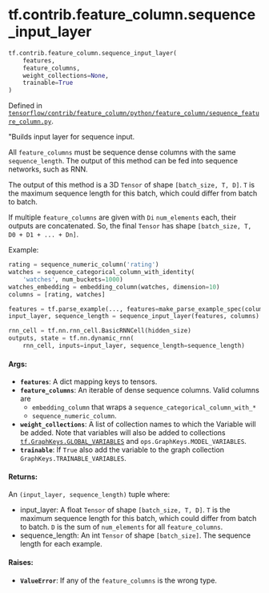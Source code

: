 <div itemscope itemtype="http://developers.google.com/ReferenceObject">
<meta itemprop="name" content="tf.contrib.feature_column.sequence_input_layer" />
<meta itemprop="path" content="Stable" />
</div>

# tf.contrib.feature_column.sequence_input_layer

``` python
tf.contrib.feature_column.sequence_input_layer(
    features,
    feature_columns,
    weight_collections=None,
    trainable=True
)
```



Defined in [`tensorflow/contrib/feature_column/python/feature_column/sequence_feature_column.py`](https://www.tensorflow.org/code/tensorflow/contrib/feature_column/python/feature_column/sequence_feature_column.py).

"Builds input layer for sequence input.

All `feature_columns` must be sequence dense columns with the same
`sequence_length`. The output of this method can be fed into sequence
networks, such as RNN.

The output of this method is a 3D `Tensor` of shape `[batch_size, T, D]`.
`T` is the maximum sequence length for this batch, which could differ from
batch to batch.

If multiple `feature_columns` are given with `Di` `num_elements` each, their
outputs are concatenated. So, the final `Tensor` has shape
`[batch_size, T, D0 + D1 + ... + Dn]`.

Example:

```python
rating = sequence_numeric_column('rating')
watches = sequence_categorical_column_with_identity(
    'watches', num_buckets=1000)
watches_embedding = embedding_column(watches, dimension=10)
columns = [rating, watches]

features = tf.parse_example(..., features=make_parse_example_spec(columns))
input_layer, sequence_length = sequence_input_layer(features, columns)

rnn_cell = tf.nn.rnn_cell.BasicRNNCell(hidden_size)
outputs, state = tf.nn.dynamic_rnn(
    rnn_cell, inputs=input_layer, sequence_length=sequence_length)
```

#### Args:

* <b>`features`</b>: A dict mapping keys to tensors.
* <b>`feature_columns`</b>: An iterable of dense sequence columns. Valid columns are
    - `embedding_column` that wraps a `sequence_categorical_column_with_*`
    - `sequence_numeric_column`.
* <b>`weight_collections`</b>: A list of collection names to which the Variable will be
    added. Note that variables will also be added to collections
    <a href="../../../tf/GraphKeys.md#GLOBAL_VARIABLES"><code>tf.GraphKeys.GLOBAL_VARIABLES</code></a> and `ops.GraphKeys.MODEL_VARIABLES`.
* <b>`trainable`</b>: If `True` also add the variable to the graph collection
    `GraphKeys.TRAINABLE_VARIABLES`.


#### Returns:

An `(input_layer, sequence_length)` tuple where:
- input_layer: A float `Tensor` of shape `[batch_size, T, D]`.
    `T` is the maximum sequence length for this batch, which could differ
    from batch to batch. `D` is the sum of `num_elements` for all
    `feature_columns`.
- sequence_length: An int `Tensor` of shape `[batch_size]`. The sequence
    length for each example.


#### Raises:

* <b>`ValueError`</b>: If any of the `feature_columns` is the wrong type.